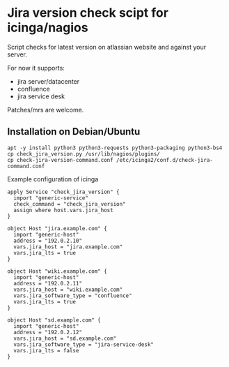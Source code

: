 Jira version check scipt for icinga/nagios
==========================================

Script checks for latest version on atlassian website and against your server.

For now it supports:
- jira server/datacenter
- confluence
- jira service desk

Patches/mrs are welcome.

Installation on Debian/Ubuntu
-----------------------------

```commandline
apt -y install python3 python3-requests python3-packaging python3-bs4
cp check_jira_version.py /usr/lib/nagios/plugins/
cp check-jira-version-command.conf /etc/icinga2/conf.d/check-jira-command.conf
```

Example configuration of icinga

```
apply Service "check_jira_version" {
  import "generic-service"
  check_command = "check_jira_version"
  assign where host.vars.jira_host
}

object Host "jira.example.com" {
  import "generic-host"
  address = "192.0.2.10"
  vars.jira_host = "jira.example.com"
  vars.jira_lts = true
}

object Host "wiki.example.com" {
  import "generic-host"
  address = "192.0.2.11"
  vars.jira_host = "wiki.example.com"
  vars.jira_software_type = "confluence"
  vars.jira_lts = true
}

object Host "sd.example.com" {
  import "generic-host"
  address = "192.0.2.12"
  vars.jira_host = "sd.example.com"
  vars.jira_software_type = "jira-service-desk"
  vars.jira_lts = false
}
```
